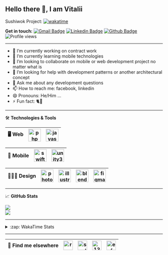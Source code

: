 ## Hello there 👋, I am Vitalii

Sushiwok Project: [![wakatime](https://wakatime.com/badge/github/soulmomental/Sushiwok.svg)](https://wakatime.com/badge/github/soulmomental/Sushiwok)

**Get in touch:**
[![Gmail Badge](https://img.shields.io/badge/-kupper133@gmail.com-c14438?style=flat&logo=Gmail&logoColor=white&link=mailto:kupper133@gmail.com)](mailto:kupper133@gmail.com) 
[![Linkedin Badge](https://img.shields.io/badge/-reoxidant-0072b1?style=flat&logo=Linkedin&logoColor=white&link=https://www.linkedin.com/in/reoxidant/)](https://www.linkedin.com/in/reoxidant/) [![Github Badge](https://img.shields.io/badge/-reoxidant-grey?style=flat&logo=github&logoColor=white&link=https://github.com/reoxidant/)](https://www.github.com/reoxidant/) ![Profile views](https://gpvc.arturio.dev/reoxidant)

---

- 🔭 I’m currently working on contract work
- 🌱 I’m currently learning mobile technologies
- 👯 I’m looking to collaborate on mobile or web development project no matter what is
- 🤔 I’m looking for help with development patterns or another architectural concept
- 💬 Ask me about any development questions
- 📫 How to reach me: facebook, linkedin
- 😄 Pronouns: He/Him ...
- ⚡ Fun fact: 🐈💨

---

🛠 **Technologies & Tools**

| 🖥 **Web** | <img src="https://cdn.icon-icons.com/icons2/2107/PNG/512/file_type_php_icon_130266.png" alt="php" width="40"/>  | <img src="https://cdn.icon-icons.com/icons2/2107/PNG/512/file_type_js_official_icon_130509.png" alt="javascript" width="40"/>| 
|:--------------------------------------------------:|:--------------------------------------------------:|:--------------------------------------------------:|

| 📱 **Mobile** | <img src="https://cdn.icon-icons.com/icons2/643/PNG/512/swift-ios-bird-animal-figure-brand_icon-icons.com_59300.png" alt="swift" width="40"/> | <img src="https://cdn.icon-icons.com/icons2/615/PNG/256/Unity_icon-icons.com_56592.png" alt="unity3d" width="40"/> | 
|:--------------------------------------------------:|:--------------------------------------------------:|:--------------------------------------------------:|

| 🧑🏼‍🎨 **Design** | <img src="https://cdn.icon-icons.com/icons2/1088/PNG/512/1485282157-adobe-photoshop-raster-graphics-editor-cc-creative-cloud_78285.png" alt="photoshop" width="40" /> | <img src="https://cdn.icon-icons.com/icons2/1088/PNG/512/1485282143-adobe-illustrator-cc-creative-cloud_78298.png" alt="illustrator" width="40"/> | <img src="https://cdn.icon-icons.com/icons2/1508/PNG/512/blender_103868.png" alt="blender" width="40" /> | <img src="https://cdn.icon-icons.com/icons2/2429/PNG/512/figma_logo_icon_147289.png" alt="figma" width="40" /> |
|:--------------------------------------------------:|:--------------------------------------------------:|:--------------------------------------------------:|:--------------------------------------------------:|:--------------------------------------------------:|

---

&#x1f4c8; **GitHub Stats** 
<!--<p><a href="https://github.com/reoxindat/reoxidant"><img align="center" src="https://github-readme-stats.vercel.app/api/top-langs/?username=reoxidant&hide=java,html&title_color=20232a&text_color=20232a&icon_color=2bbc8a"/></a></p> -->

<a href="https://github.com/anuraghazra/github-readme-stats">
  <img src="https://github-readme-stats.vercel.app/api?username=soulmomental&count_private=true&show_icons=true&title_color=EB4549" />
</a>

</br>

<a href="https://github.com/anuraghazra/github-readme-stats">
  <img src="https://github-readme-stats.vercel.app/api/top-langs/?username=soulmomental&langs_count=8&layout=compact&title_color=EB4549" />
</a>

---

<details>
  <summary>:zap: WakaTime Stats</summary>

<br />

<!--START_SECTION:waka-->
![Profile Views](http://img.shields.io/badge/Profile%20Views-0-blue)

![Lines of code](https://img.shields.io/badge/From%20Hello%20World%20I%27ve%20Written-4656%20lines%20of%20code-blue)

**🐱 My GitHub Data** 

> 🏆 147 Contributions in the Year 2021
 > 
> 📦 81.8 kB Used in GitHub's Storage 
 > 
> 🚫 Not Opted to Hire
 > 
> 📜 9 Public Repositories 
 > 
> 🔑 14 Private Repositories  
 > 
**I'm a Night 🦉** 

```text
🌞 Morning    3 commits      █░░░░░░░░░░░░░░░░░░░░░░░░   6.82% 
🌆 Daytime    8 commits      ████░░░░░░░░░░░░░░░░░░░░░   18.18% 
🌃 Evening    32 commits     ██████████████████░░░░░░░   72.73% 
🌙 Night      1 commits      ░░░░░░░░░░░░░░░░░░░░░░░░░   2.27%

```
📅 **I'm Most Productive on Saturday** 

```text
Monday       7 commits      ████░░░░░░░░░░░░░░░░░░░░░   15.91% 
Tuesday      8 commits      ████░░░░░░░░░░░░░░░░░░░░░   18.18% 
Wednesday    7 commits      ████░░░░░░░░░░░░░░░░░░░░░   15.91% 
Thursday     4 commits      ██░░░░░░░░░░░░░░░░░░░░░░░   9.09% 
Friday       4 commits      ██░░░░░░░░░░░░░░░░░░░░░░░   9.09% 
Saturday     9 commits      █████░░░░░░░░░░░░░░░░░░░░   20.45% 
Sunday       5 commits      ██░░░░░░░░░░░░░░░░░░░░░░░   11.36%

```


📊 **This Week I Spent My Time On** 

```text
⌚︎ Time Zone: Europe/Moscow

💬 Programming Languages: 
Swift                    25 hrs 19 mins      ████████████████████████░   98.6% 
PHP                      13 mins             ░░░░░░░░░░░░░░░░░░░░░░░░░   0.85% 
Cocoa                    8 mins              ░░░░░░░░░░░░░░░░░░░░░░░░░   0.56%

🔥 Editors: 
Xcode                    25 hrs 28 mins      ████████████████████████░   99.15% 
PhpStorm                 13 mins             ░░░░░░░░░░░░░░░░░░░░░░░░░   0.85%

🐱‍💻 Projects: 
Sushiwok                 23 hrs 8 mins       ██████████████████████░░░   90.04% 
swift-practice           1 hr 20 mins        █░░░░░░░░░░░░░░░░░░░░░░░░   5.23% 
Unknown Project          59 mins             █░░░░░░░░░░░░░░░░░░░░░░░░   3.88% 
moodle                   13 mins             ░░░░░░░░░░░░░░░░░░░░░░░░░   0.85%

💻 Operating System: 
Mac                      25 hrs 28 mins      ████████████████████████░   99.15% 
Windows                  13 mins             ░░░░░░░░░░░░░░░░░░░░░░░░░   0.85%

```

**I Mostly Code in PHP** 

```text
PHP                      10 repos            ████████████░░░░░░░░░░░░░   47.62% 
JavaScript               4 repos             ████░░░░░░░░░░░░░░░░░░░░░   19.05% 
Swift                    3 repos             ███░░░░░░░░░░░░░░░░░░░░░░   14.29% 
Objective-C              3 repos             ███░░░░░░░░░░░░░░░░░░░░░░   14.29% 
CSS                      1 repo              █░░░░░░░░░░░░░░░░░░░░░░░░   4.76%

```



 Last Updated on 27/10/2021
<!--END_SECTION:waka-->

</details>


---

| 📢 **Find me elsewhere** | <a href="https://linkedin.com/in/reoxidant" target="blank"><img align="center" src="https://cdn.jsdelivr.net/npm/simple-icons@3.0.1/icons/linkedin.svg" alt="reoxidant" height="30" width="30" /></a> | <a href="https://fb.com/soulmomental" target="blank"><img align="center" src="https://cdn.jsdelivr.net/npm/simple-icons@3.0.1/icons/facebook.svg" alt="soulmomental" height="30" width="30" /></a> | <a href="https://stackoverflow.com/users/13626085" target="blank"><img align="center" src="https://cdn.jsdelivr.net/npm/simple-icons@3.0.1/icons/stackoverflow.svg" alt="13626085" height="30" width="30" /></a> | <a href="https://www.behance.net/enfatiko" target="blank"><img align="center" src="https://cdn.jsdelivr.net/npm/simple-icons@3.0.1/icons/behance.svg" alt="enfatiko" height="30" width="30" /></a> |
|:--------------------------------------------------:|:--------------------------------------------------:|:--------------------------------------------------:|:--------------------------------------------------:|:--------------------------------------------------:|


